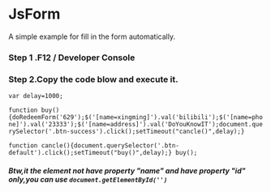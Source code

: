 # JsForm

A simple example for fill in the form automatically.



### Step 1 .F12 / Developer Console 

### Step 2.Copy the code blow and execute it.



`var delay=1000;`

`function buy(){doRedeemForm('629');$('[name=xingming]').val('bilibili');$('[name=phone]').val('23333');$('[name=address]').val('DoYouKnowIT');document.querySelector('.btn-success').click();setTimeout("cancle()",delay);} `

`function cancle(){document.querySelector('.btn-default').click();setTimeout("buy()",delay);} buy();`

##### Btw,it the element not have property "name" and have property "id" only,you can use `document.getElementById('')`
